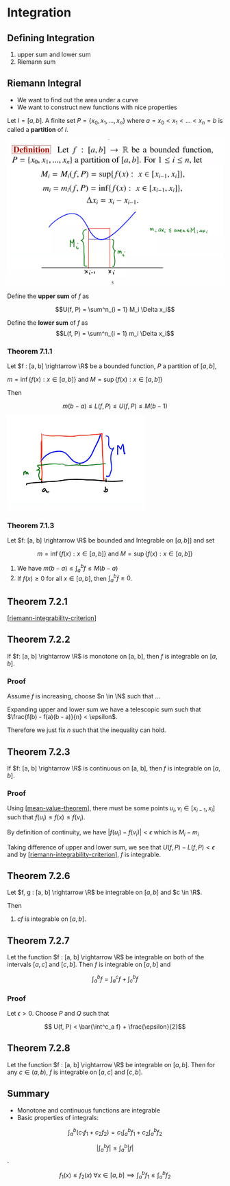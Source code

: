 # Integration

## Defining Integration

1. upper sum and lower sum
2. Riemann sum

## Riemann Integral

- We want to find out the area under a curve
- We want to construct new functions with nice properties

Let $I = [a, b]$. A finite set $P = \{x_0, x_1, ..., x_n \}$ where $a = x_0 < x_1< ... < x_n = b$ is called a **partition** of $I$.

![](2021-02-08-08-20-12.png)

Define the **upper sum** of $f$ as 

$$U(f, P) = \sum^n_{i = 1} M_i \Delta x_i$$

Define the **lower sum** of $f$ as 
$$L(f, P) = \sum^n_{i = 1} m_i \Delta x_i$$

### Theorem 7.1.1

Let $f : [a, b] \rightarrow \R$ be a bounded function, $P$ a partition of $[a, b]$,

$m = \inf \{f(x) : x \in [a, b] \}$ and $M = \sup \{f(x) : x \in [a, b] \}$

Then

$$ m(b-a) \leq L(f, P) \leq U(f, P) \leq M(b - 1)$$

![](2021-02-08-08-27-00.png)

### Theorem 7.1.3

Let $f: [a, b] \rightarrow \R$ be bounded and Integrable on $[a, b]]$ and set

$$m = \inf \{f(x) : x \in [a, b]\} \text{ and }  M = \sup \{f(x) : x \in [a, b]\}$$

1. We have $m(b - a) \leq \int^b_a f \leq M(b - a)$
2. If $f(x) \geq 0$ for all $x \in [a, b]$, then $\int^b_a f \geq 0$.

## Theorem 7.2.1

[[riemann-integrability-criterion]]

## Theorem 7.2.2

If $f: [a, b] \rightarrow \R$ is monotone on [a, b], then $f$ is integrable on $[a, b]$.

### Proof

Assume $f$ is increasing, choose $n \in \N$ such that ...

Expanding upper and lower sum we have a telescopic sum such that $\frac{f(b) - f(a)(b - a)}{n} < \epsilon$.

Therefore we just fix $n$ such that the inequality can hold.

## Theorem 7.2.3

If $f: [a, b] \rightarrow \R$ is continuous on [a, b], then $f$ is integrable on $[a, b]$.

### Proof

Using [[mean-value-theorem]], there must be some points $u_i, v_i \in [x_{i - 1}, x_i]$ such that $f(u_i) \leq f(x) \leq f(v_i)$.

By definition of continuity, we have $\vert f(u_i) - f(v_i) \vert < \epsilon$ which is $M_i - m_i$

Taking difference of upper and lower sum, we see that $U(f, P) - L(f, P) < \epsilon$ and by [[riemann-integrability-criterion]],
$f$ is integrable.

## Theorem 7.2.6

Let $f, g : [a, b] \rightarrow \R$ be integrable on $[a, b]$ and $c \in \R$.

Then

1. $cf$ is integrable on $[a, b]$.

## Theorem 7.2.7

Let the function $f : [a, b] \rightarrow \R$ be integrable on both of the intervals $[a, c]$ and $[c, b]$. Then $f$ is integrable on $[a, b]$ and 

$$\int^b_a f = \int^c_a f + \int^b_c f$$

### Proof

Let $\epsilon > 0$. Choose $P$ and $Q$ such that

$$ U(f, P) < \bar{\int^c_a f} + \frac{\epsilon}{2}$$

## Theorem 7.2.8

Let the function $f : [a, b] \rightarrow \R$ be integrable on $[a, b]$. Then for any $c \in (a, b)$, $f$ is integrable on $[a, c]$ and $[c, b]$.

## Summary

- Monotone and continuous functions are integrable
- Basic properties of integrals:

$$ \int^b_a (c_1 f_1 + c_2 f_2) = c_1 \int^b_a f_1 + c_2 \int^b_a f_2 $$

$$ \bigg \vert \int^b_a f \bigg \vert \leq \int^b_a \vert f \vert $$.

$$ f_1(x) \leq f_2(x) \; \forall x \in [a, b] \implies \int^b_a f_1 \leq \int^b_a f_2 $$

[//begin]: # "Autogenerated link references for markdown compatibility"
[riemann-integrability-criterion]: riemann-integrability-criterion "Riemann Integrability Criterion"
[mean-value-theorem]: mean-value-theorem "Mean Value Theorem"
[//end]: # "Autogenerated link references"